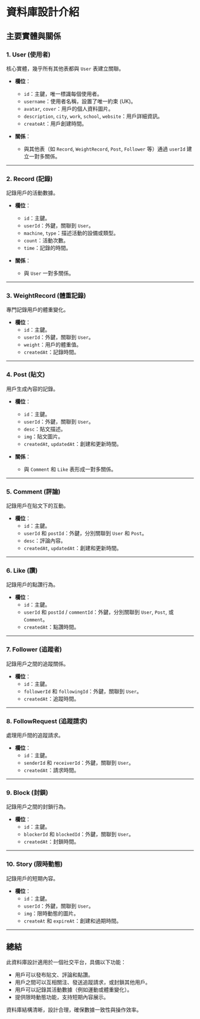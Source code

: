 # **資料庫設計介紹**

## **主要實體與關係**

### **1. User (使用者)**

核心實體，幾乎所有其他表都與 `User` 表建立關聯。

- **欄位**：

  - `id`：主鍵，唯一標識每個使用者。
  - `username`：使用者名稱，設置了唯一約束 (UK)。
  - `avatar`, `cover`：用戶的個人資料圖片。
  - `description`, `city`, `work`, `school`, `website`：用戶詳細資訊。
  - `createAt`：用戶創建時間。

- **關係**：
  - 與其他表（如 `Record`, `WeightRecord`, `Post`, `Follower` 等）通過 `userId` 建立一對多關係。

---

### **2. Record (記錄)**

記錄用戶的活動數據。

- **欄位**：

  - `id`：主鍵。
  - `userId`：外鍵，關聯到 `User`。
  - `machine`, `type`：描述活動的設備或類型。
  - `count`：活動次數。
  - `time`：記錄的時間。

- **關係**：
  - 與 `User` 一對多關係。

---

### **3. WeightRecord (體重記錄)**

專門記錄用戶的體重變化。

- **欄位**：
  - `id`：主鍵。
  - `userId`：外鍵，關聯到 `User`。
  - `weight`：用戶的體重值。
  - `createdAt`：記錄時間。

---

### **4. Post (貼文)**

用戶生成內容的記錄。

- **欄位**：

  - `id`：主鍵。
  - `userId`：外鍵，關聯到 `User`。
  - `desc`：貼文描述。
  - `img`：貼文圖片。
  - `createdAt`, `updatedAt`：創建和更新時間。

- **關係**：
  - 與 `Comment` 和 `Like` 表形成一對多關係。

---

### **5. Comment (評論)**

記錄用戶在貼文下的互動。

- **欄位**：
  - `id`：主鍵。
  - `userId` 和 `postId`：外鍵，分別關聯到 `User` 和 `Post`。
  - `desc`：評論內容。
  - `createdAt`, `updatedAt`：創建和更新時間。

---

### **6. Like (讚)**

記錄用戶的點讚行為。

- **欄位**：
  - `id`：主鍵。
  - `userId` 和 `postId` / `commentId`：外鍵，分別關聯到 `User`, `Post`, 或 `Comment`。
  - `createdAt`：點讚時間。

---

### **7. Follower (追蹤者)**

記錄用戶之間的追蹤關係。

- **欄位**：
  - `id`：主鍵。
  - `followerId` 和 `followingId`：外鍵，關聯到 `User`。
  - `createdAt`：追蹤時間。

---

### **8. FollowRequest (追蹤請求)**

處理用戶間的追蹤請求。

- **欄位**：
  - `id`：主鍵。
  - `senderId` 和 `receiverId`：外鍵，關聯到 `User`。
  - `createdAt`：請求時間。

---

### **9. Block (封鎖)**

記錄用戶之間的封鎖行為。

- **欄位**：
  - `id`：主鍵。
  - `blockerId` 和 `blockedId`：外鍵，關聯到 `User`。
  - `createdAt`：封鎖時間。

---

### **10. Story (限時動態)**

記錄用戶的短期內容。

- **欄位**：
  - `id`：主鍵。
  - `userId`：外鍵，關聯到 `User`。
  - `img`：限時動態的圖片。
  - `createAt` 和 `expireAt`：創建和過期時間。

---

## **總結**

此資料庫設計適用於一個社交平台，具備以下功能：

- 用戶可以發布貼文、評論和點讚。
- 用戶之間可以互相關注、發送追蹤請求，或封鎖其他用戶。
- 用戶可以記錄其活動數據（例如運動或體重變化）。
- 提供限時動態功能，支持短期內容展示。

資料庫結構清晰，設計合理，確保數據一致性與操作效率。
